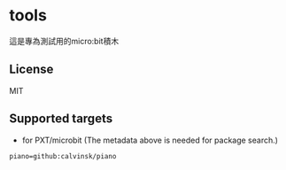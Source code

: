 # tools

這是專為測試用的micro:bit積木

## License

MIT

## Supported targets

* for PXT/microbit
(The metadata above is needed for package search.)

```package
piano=github:calvinsk/piano
```
